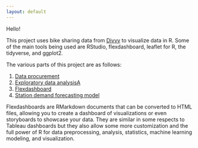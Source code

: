 ```yaml
---
layout: default
---
```


Hello!

This project uses bike sharing data from [Divvy](https://www.divvybikes.com/system-data) to visualize data in R. Some of the main tools being used are RStudio, flexdashboard, leaflet for R, the tidyverse, and ggplot2.

The various parts of this project are as follows:
1. [Data procurement](https://zacklarsen.github.io/divvy/Data.html)
1. [Exploratory data analysisA](https://zacklarsen.github.io/divvy/EDA.html)
1. [Flexdashboard](https://zacklarsen.github.io/divvy/Flex.html)
1. [Station demand forecasting model](https://zacklarsen.github.io/divvy/Model.html)


Flexdashboards are RMarkdown documents that can be converted to HTML files, allowing you to create a dashboard of visualizations or even storyboards to showcase your data. They are similar in some respects to Tableau dashboards but they also allow some more customization and the full power of R for data preprocessing, analysis, statistics, machine learning modeling, and visualization.
